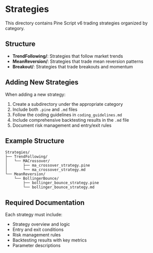 # Strategies

This directory contains Pine Script v6 trading strategies organized by category.

## Structure

- **TrendFollowing/**: Strategies that follow market trends
- **MeanReversion/**: Strategies that trade mean reversion patterns
- **Breakout/**: Strategies that trade breakouts and momentum

## Adding New Strategies

When adding a new strategy:

1. Create a subdirectory under the appropriate category
2. Include both `.pine` and `.md` files
3. Follow the coding guidelines in `coding_guidelines.md`
4. Include comprehensive backtesting results in the `.md` file
5. Document risk management and entry/exit rules

## Example Structure

```
Strategies/
├── TrendFollowing/
│   └── MACrossover/
│       ├── ma_crossover_strategy.pine
│       └── ma_crossover_strategy.md
└── MeanReversion/
    └── BollingerBounce/
        ├── bollinger_bounce_strategy.pine
        └── bollinger_bounce_strategy.md
```

## Required Documentation

Each strategy must include:
- Strategy overview and logic
- Entry and exit conditions
- Risk management rules
- Backtesting results with key metrics
- Parameter descriptions
